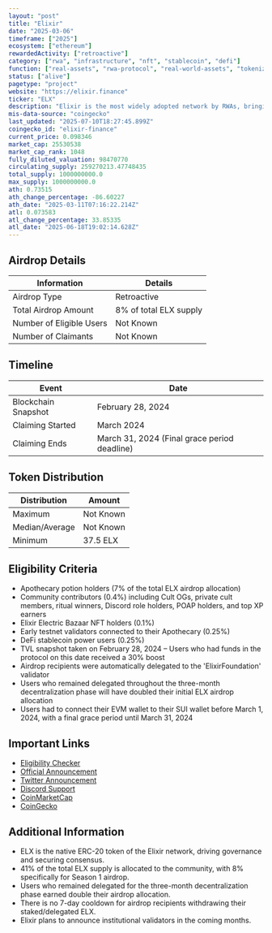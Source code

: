 ```yaml
---
layout: "post"
title: "Elixir"
date: "2025-03-06"
timeframe: ["2025"]
ecosystem: ["ethereum"]
rewardedActivity: ["retroactive"]
category: ["rwa", "infrastructure", "nft", "stablecoin", "defi"]
function: ["real-assets", "rwa-protocol", "real-world-assets", "tokenization", "decentralized-finance", "stablecoin-protocol"]
status: ["alive"]
pagetype: "project"
website: "https://elixir.finance"
ticker: "ELX"
description: "Elixir is the most widely adopted network by RWAs, bringing funds from institutions like"
mis-data-source: "coingecko"
last_updated: "2025-07-10T18:27:45.899Z"
coingecko_id: "elixir-finance"
current_price: 0.098346
market_cap: 25530538
market_cap_rank: 1048
fully_diluted_valuation: 98470770
circulating_supply: 259270213.47748435
total_supply: 1000000000.0
max_supply: 1000000000.0
ath: 0.73515
ath_change_percentage: -86.60227
ath_date: "2025-03-11T07:16:22.214Z"
atl: 0.073583
atl_change_percentage: 33.85335
atl_date: "2025-06-18T19:02:14.628Z"
---
```


## Airdrop Details

| Information              | Details                |
| ------------------------ | ---------------------- |
| Airdrop Type             | Retroactive            |
| Total Airdrop Amount     | 8% of total ELX supply |
| Number of Eligible Users | Not Known              |
| Number of Claimants      | Not Known              |

## Timeline

| Event               | Date                                         |
| ------------------- | -------------------------------------------- |
| Blockchain Snapshot | February 28, 2024                            |
| Claiming Started    | March 2024                                   |
| Claiming Ends       | March 31, 2024 (Final grace period deadline) |

## Token Distribution

| Distribution   | Amount    |
| -------------- | --------- |
| Maximum        | Not Known |
| Median/Average | Not Known |
| Minimum        | 37.5 ELX  |

## Eligibility Criteria

- Apothecary potion holders (7% of the total ELX airdrop allocation)
- Community contributors (0.4%) including Cult OGs, private cult members, ritual winners, Discord role holders, POAP holders, and top XP earners
- Elixir Electric Bazaar NFT holders (0.1%)
- Early testnet validators connected to their Apothecary (0.25%)
- DeFi stablecoin power users (0.25%)
- TVL snapshot taken on February 28, 2024 – Users who had funds in the protocol on this date received a 30% boost
- Airdrop recipients were automatically delegated to the 'ElixirFoundation' validator
- Users who remained delegated throughout the three-month decentralization phase will have doubled their initial ELX airdrop allocation
- Users had to connect their EVM wallet to their SUI wallet before March 1, 2024, with a final grace period until March 31, 2024

## Important Links

- [Eligibility Checker](https://claim.elixir.xyz)
- [Official Announcement](https://mirror.xyz/0x25832C2fC7B7380E5B74Ea280ea2D2C98a0d5644/XXZuIQ1Awjzn2KkNGENrJcl1zvsj2RVUWKunVHFq2rA)
- [Twitter Announcement](https://x.com/elixir/status/1897403017080803427)
- [Discord Support](https://discord.com/invite/elixirnetwork)
- [CoinMarketCap](https://coinmarketcap.com/currencies/elixir)
- [CoinGecko](https://www.coingecko.com/en/coins/elixir)

## Additional Information

- ELX is the native ERC-20 token of the Elixir network, driving governance and securing consensus.
- 41% of the total ELX supply is allocated to the community, with 8% specifically for Season 1 airdrop.
- Users who remained delegated for the three-month decentralization phase earned double their airdrop allocation.
- There is no 7-day cooldown for airdrop recipients withdrawing their staked/delegated ELX.
- Elixir plans to announce institutional validators in the coming months.